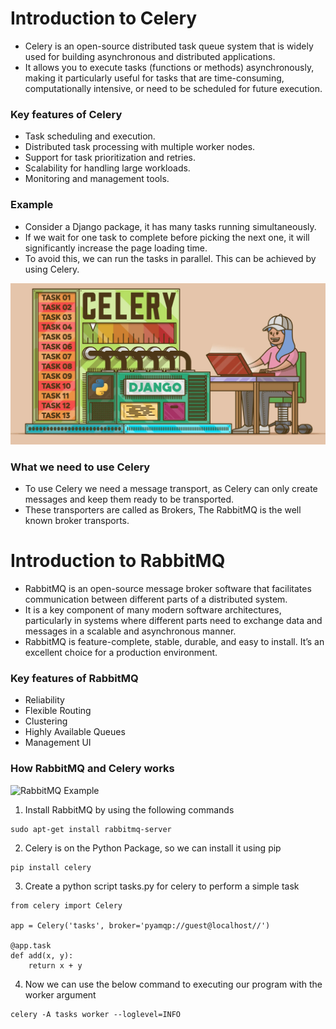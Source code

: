 
# Introduction to Celery

- Celery is an open-source distributed task queue system that is widely used for building asynchronous and distributed applications.
- It allows you to execute tasks (functions or methods) asynchronously, making it particularly useful for tasks that are time-consuming, computationally intensive, or need to be scheduled for future execution.

### Key features of Celery
- Task scheduling and execution.
- Distributed task processing with multiple worker nodes.
- Support for task prioritization and retries.
- Scalability for handling large workloads.
- Monitoring and management tools.

### Example
- Consider a Django package, it has many tasks running simultaneously.
- If we wait for one task to complete before picking the next one, it will significantly increase the page loading time.
- To avoid this, we can run the tasks in parallel. This can be achieved by using Celery.

![Celery Example](./celery_png.png)

### What we need to use Celery
- To use Celery we need a message transport, as Celery can only create messages and keep them ready to be transported.
- These transporters are called as Brokers, The RabbitMQ is the well known broker transports.


# Introduction to RabbitMQ
- RabbitMQ is an open-source message broker software that facilitates communication between different parts of a distributed system.
- It is a key component of many modern software architectures, particularly in systems where different parts need to exchange data and messages in a scalable and asynchronous manner.
- RabbitMQ is feature-complete, stable, durable, and easy to install. It’s an excellent choice for a production environment.

### Key features of RabbitMQ
- Reliability
- Flexible Routing
- Clustering
- Highly Available Queues
- Management UI

### How RabbitMQ and Celery works
![RabbitMQ Example](./rabbitMqCeleryExample.png)

1. Install RabbitMQ by using the following commands

```
sudo apt-get install rabbitmq-server
```

2. Celery is on the Python Package, so we can install it using pip

```
pip install celery
```

3. Create a python script tasks.py for celery to perform a simple task

```
from celery import Celery

app = Celery('tasks', broker='pyamqp://guest@localhost//')

@app.task
def add(x, y):
    return x + y
```

4. Now we can use the below command to executing our program with the worker argument


```
celery -A tasks worker --loglevel=INFO
```  






